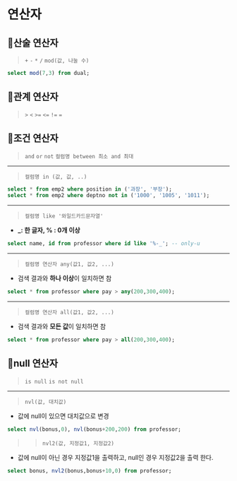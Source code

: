 
# 연산자 

## 🎠산술 연산자
> ``+`` ``-`` ``*`` ``/`` ``mod(값, 나눌 수)``
```sql
select mod(7,3) from dual;
```

## 🎡관계 연산자
> ``>``  ``<`` ``>=`` ``<=`` ``!=`` ``=``

## 🎢조건 연산자
 > ``and``	``or`` ``not`` ``컬럼명 between 최소 and 최대``
 <hr />	
 
 > ``컬럼명 in (값, 값, ..)`` 
 ```sql
select * from emp2 where position in ('과장', '부장');
select * from emp2 where deptno not in ('1000', '1005', '1011');
```
<hr />	

> ``컬럼명 like '와일드카드문자열'``
 - **_:  한 글자, % : 0개 이상**
```sql
select name, id from professor where id like '%-_'; -- only-u
```
<hr />	 

> ``컬럼명 연산자 any(값1, 값2, ...)``
- 검색 결과와 **하나 이상**이 일치하면 참 
```sql
select * from professor where pay > any(200,300,400);
```
<hr />

> ``컬럼명 연산자 all(값1, 값2, ...)``
- 검색 결과와 **모든 값**이 일치하면 참 
```sql
select * from professor where pay > all(200,300,400);
```

## 🎢null 연산자
> ``is null`` ``is not null`` 
<hr />

> ``nvl(값, 대치값)``
- 값에 null이 있으면 대치값으로 변경
```sql
select nvl(bonus,0), nvl(bonus+200,200) from professor;
 ```
 
> > ``nvl2(값, 지정값1, 지정값2)``
- 값에 null이 아닌 경우 지정값1을 출력하고, null인 경우 지정값2을 출력 한다.
```sql
select bonus, nvl2(bonus,bonus+10,0) from professor;
 ```

